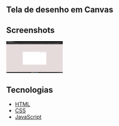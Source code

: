 
<h2 >Tela de desenho em Canvas</h1>

<h2 >Screenshots</h2>
<div>
       <img src="/Images/screen.png" width="30%" alt="Screenshots Deskotop"/>
</div>

<h2>Tecnologias</h2>

- [HTML](https://html.com/)
- [CSS](https://developer.mozilla.org/pt-BR/docs/Web/CSS)
- [JavaScript](https://www.javascript.com/)

